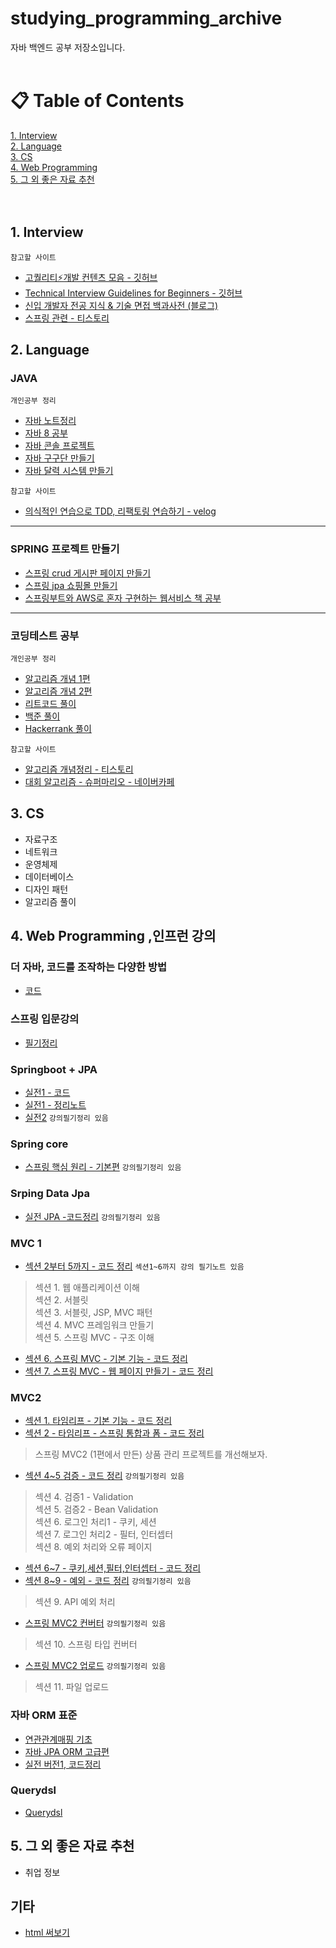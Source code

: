 # studying_programming_archive
자바 백엔드 공부 저장소입니다. <br><br>
# &#128203; Table of Contents
[1. Interview](#1-Interview) <br>
[2. Language](#2-Language) <br>
[3. CS](#3-CS) <br>
[4. Web Programming](#4-Web-Programming) <br>
[5. 그 외 좋은 자료 추천](#5-그-외-좋은-자료-추천) <br><br><br>

## 1. Interview
`참고할 사이트`
+ [고퀄리티⚡개발 컨텐츠 모음 - 깃허브](https://github.com/Integerous/goQuality-dev-contents)
+ [Technical Interview Guidelines for Beginners - 깃허브](https://github.com/JaeYeopHan/Interview_Question_for_Beginner)
+ [신입 개발자 전공 지식 & 기술 면접 백과사전 (블로그)](https://gyoogle.dev/blog/)
+ [스프링 관련 - 티스토리](https://baek-kim-dev.site/69?category=903513)

## 2. Language
### JAVA
`개인공부 정리`
+ [자바 노트정리](https://github.com/Kim-Gyuri/studying_programming_archive/tree/main/%EC%9E%90%EB%B0%94) <br>
+ [자바 8 공부](https://github.com/Kim-Gyuri/java_8_study)
+ [자바 콘솔 프로젝트](https://github.com/Kim-Gyuri/JavaConsoleProject)
+ [자바 구구단 만들기](https://github.com/Kim-Gyuri/Getting-Started-Exercises-Gugudan)
+ [자바 달력 시스템 만들기](https://github.com/Kim-Gyuri/coding-java-calendar/blob/master/src/Scheduler/Calendar.java) <br>

`참고할 사이트`
+ [의식적인 연습으로 TDD, 리팩토링 연습하기 - velog](https://velog.io/@solar/%EC%9E%90%EB%B0%94%EC%A7%80%EA%B8%B0-%EC%9D%98%EC%8B%9D%EC%A0%81%EC%9D%B8-%EC%97%B0%EC%8A%B5%EC%9C%BC%EB%A1%9C-TDD-%EB%A6%AC%ED%8C%A9%ED%86%A0%EB%A7%81-%EC%97%B0%EC%8A%B5%ED%95%98%EA%B8%B0)

---
### SPRING 프로젝트 만들기
+ [스프링 crud 게시판 페이지 만들기](https://github.com/Kim-Gyuri/spring-board-crud-paging)
+ [스프링 jpa 쇼핑몰 만들기](https://github.com/Kim-Gyuri/spring-jpa-shop-web)
+ [스프링부트와 AWS로 혼자 구현하는 웹서비스 책 공부](https://github.com/Kim-Gyuri/webservice)

---
### 코딩테스트 공부
`개인공부 정리`
+ [알고리즘 개념 1편](https://github.com/Kim-Gyuri/Java_datastructure_algorithm)
+ [알고리즘 개념 2편](https://github.com/Kim-Gyuri/Java_datastructure_algorithm2)
+ [리트코드 풀이](https://github.com/Kim-Gyuri/leetcode)
+ [백준 풀이](https://github.com/Kim-Gyuri/studying_programming_archive/tree/main/%EB%B0%B1%EC%A4%80%ED%92%80%EA%B8%B0) <br>
+ [Hackerrank 풀이](https://github.com/Kim-Gyuri/studying_programming_archive/tree/main/HackerRank%20%ED%92%80%EA%B8%B0) <br>

`참고할 사이트` <br>
+ [알고리즘 개념정리 - 티스토리](https://bcp0109.tistory.com/67?category=850495)
+ [대회 알고리즘 - 슈퍼마리오 - 네이버카페](https://blog.naver.com/kks227)


## 3. CS
* 자료구조
* 네트워크
* 운영체제
* 데이터베이스
* 디자인 패턴
* 알고리즘 풀이


## 4. Web Programming ,인프런 강의
### 더 자바, 코드를 조작하는 다양한 방법
+ [코드](https://github.com/Kim-Gyuri/javaStudy-library-framwork)

### 스프링 입문강의
+ [필기정리](https://github.com/Kim-Gyuri/studying_programming_archive/tree/main/%EC%9E%85%EB%AC%B8%20%EC%8A%A4%ED%94%84%EB%A7%81)

### Springboot + JPA
+ [실전1 - 코드](https://github.com/Kim-Gyuri/Spring-Boot-and-JPA-Utilization1---Lecture-Notes)
+ [실전1 - 정리노트](https://github.com/Kim-Gyuri/practice1-springboot-JPA) 
+ [실전2](https://github.com/Kim-Gyuri/-practice2-springboot-JPA) `강의필기정리 있음`


### Spring core
+ [스프링 핵심 원리 - 기본편](https://github.com/Kim-Gyuri/-) `강의필기정리 있음`

### Srping Data Jpa
+ [실전 JPA -코드정리](https://github.com/Kim-Gyuri/-Practice-SpringDataJPA) `강의필기정리 있음`


### MVC 1
- [섹션 2부터 5까지 - 코드 정리](https://github.com/Kim-Gyuri/-MVC-1-) `섹션1~6까지 강의 필기노트 있음`
> 섹션 1. 웹 애플리케이션 이해 <br> 섹션 2. 서블릿 <br> 섹션 3. 서블릿, JSP, MVC 패턴 <br> 섹션 4. MVC 프레임워크 만들기 <br>  섹션 5. 스프링 MVC - 구조 이해

- [섹션 6. 스프링 MVC - 기본 기능 - 코드 정리](https://github.com/Kim-Gyuri/MVC1--1)
- [섹션 7. 스프링 MVC - 웹 페이지 만들기 - 코드 정리](https://github.com/Kim-Gyuri/spring-MVC1-webpage)

### MVC2
+ [섹션 1. 타임리프 - 기본 기능 - 코드 정리](https://github.com/Kim-Gyuri/-MVC2--thymeleaf) 
+ [섹션 2 - 타임리프 - 스프링 통합과 폼 - 코드 정리](https://github.com/Kim-Gyuri/spring-MVC2---)
> 스프링 MVC2 (1편에서 만든) 상품 관리 프로젝트를 개선해보자.
+ [섹션 4~5 검증 - 코드 정리](https://github.com/Kim-Gyuri/spring-MVC2--Validation-) `강의필기정리 있음`
> 섹션 4. 검증1 - Validation <br>
> 섹션 5. 검증2 - Bean Validation <br>
> 섹션 6. 로그인 처리1 - 쿠키, 세션 <br>
> 섹션 7. 로그인 처리2 - 필터, 인터셉터 <br>
> 섹션 8. 예외 처리와 오류 페이지 <br>

+ [섹션 6~7 - 쿠키,세션,필터,인터셉터 - 코드 정리](https://github.com/Kim-Gyuri/SpringMVC2--cookie-session)
+ [섹션 8~9 - 예외 - 코드 정리](https://github.com/Kim-Gyuri/springMvc2-exception)   `강의필기정리 있음`
> 섹션 9. API 예외 처리 

+ [스프링 MVC2 컨버터](https://github.com/Kim-Gyuri/springMVC2-converter)  `강의필기정리 있음`
> 섹션 10. 스프링 타입 컨버터

+ [스프링 MVC2 업로드](https://github.com/Kim-Gyuri/springMVC2-upload) `강의필기정리 있음`
> 섹션 11. 파일 업로드



### 자바 ORM 표준
+ [연관관계매핑 기초](https://github.com/Kim-Gyuri/ORM-JPA--) 
+ [자바 JPA ORM 고급편](https://github.com/Kim-Gyuri/-Practice-SpringDataJPA) 
+ [실전 버전1, 코드정리](https://github.com/Kim-Gyuri/JPA-ORM--1) 


### Querydsl 
+ [Querydsl](https://github.com/Kim-Gyuri/practice-Querydsl) 




## 5. 그 외 좋은 자료 추천
* 취업 정보
## 기타
+ [html 써보기](https://github.com/Kim-Gyuri/web1)

